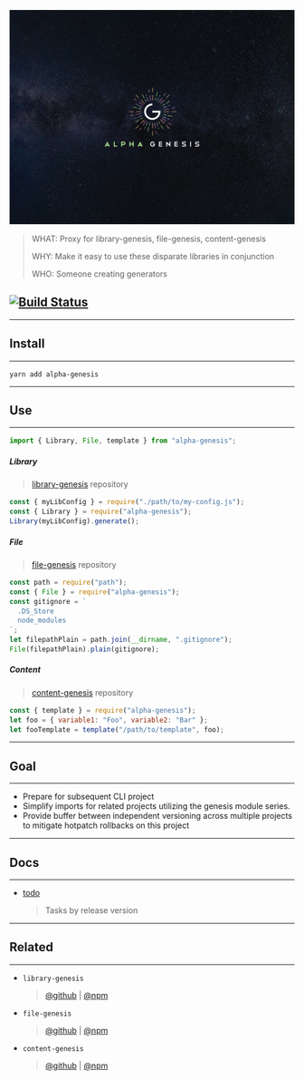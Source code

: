 ![logo](docs/images/logo/AlphaGenesis.png)

> WHAT: Proxy for library-genesis, file-genesis, content-genesis
> 
> WHY: Make it easy to use these disparate libraries in conjunction
> 
> WHO: Someone creating generators

## [![Build Status](https://travis-ci.org/servexyz/alpha-genesis.svg?branch=master)](https://travis-ci.org/servexyz/alpha-genesis)

---

## Install

---

```
yarn add alpha-genesis
```

---

## Use

---

```js
import { Library, File, template } from "alpha-genesis";
```

##### Library

> [library-genesis](https://github.com/servexyz/library-genesis) repository

```js
const { myLibConfig } = require("./path/to/my-config.js");
const { Library } = require("alpha-genesis");
Library(myLibConfig).generate();
```

##### File

> [file-genesis](https://github.com/servexyz/file-genesis) repository

```js
const path = require("path");
const { File } = require("alpha-genesis");
const gitignore = `
  .DS_Store
  node_modules
`;
let filepathPlain = path.join(__dirname, ".gitignore");
File(filepathPlain).plain(gitignore);
```

##### Content

> [content-genesis](https://github.com/servexyz/content-genesis) repository

```js
const { template } = require("alpha-genesis");
let foo = { variable1: "Foo", variable2: "Bar" };
let fooTemplate = template("/path/to/template", foo);
```

---

## Goal

---

* Prepare for subsequent CLI project
* Simplify imports for related projects utilizing the genesis module series.
* Provide buffer between independent versioning across multiple projects to mitigate hotpatch rollbacks on this project

---

## Docs

---

* [todo](./docs/todo.md)
  > Tasks by release version

---

## Related

---

* `library-genesis`

  > [@github](https://github.com/servexyz/library-genesis) | [@npm](https://www.npmjs.com/package/library-genesis)

- `file-genesis`

  > [@github](https://github.com/servexyz/file-genesis) | [@npm](https://www.npmjs.com/package/file-genesis)

- `content-genesis`

  > [@github](https://github.com/servexyz/content-genesis) | [@npm](https://www.npmjs.com/package/content-genesis)
